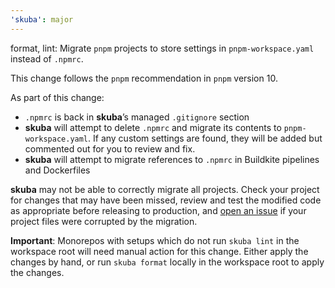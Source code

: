 ```yaml
---
'skuba': major
---
```


format, lint: Migrate `pnpm` projects to store settings in `pnpm-workspace.yaml` instead of `.npmrc`.

This change follows the `pnpm` recommendation in `pnpm` version 10.

As part of this change:

- `.npmrc` is back in **skuba**’s managed `.gitignore` section
- **skuba** will attempt to delete `.npmrc` and migrate its contents to `pnpm-workspace.yaml`. If any custom settings are found, they will be added but commented out for you to review and fix.
- **skuba** will attempt to migrate references to `.npmrc` in Buildkite pipelines and Dockerfiles

**skuba** may not be able to correctly migrate all projects. Check your project for changes that may have been missed, review and test the modified code as appropriate before releasing to production, and [open an issue](https://github.com/seek-oss/skuba/issues/new) if your project files were corrupted by the migration.

**Important**: Monorepos with setups which do not run `skuba lint` in the workspace root will need manual action for this change. Either apply the changes by hand, or run `skuba format` locally in the workspace root to apply the changes.
